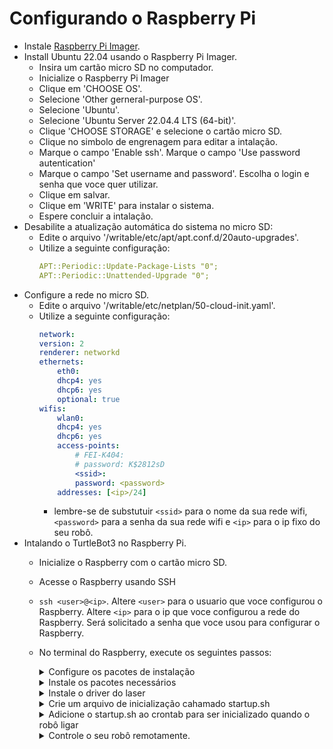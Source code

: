 # Configurando o Raspberry Pi
- Instale [Raspberry Pi Imager](https://www.raspberrypi.com/software/).
- Install Ubuntu 22.04 usando o Raspberry Pi Imager. 
    - Insira um cartão micro SD no computador.
    - Inicialize o Raspberry Pi Imager
    - Clique em 'CHOOSE OS'.
    - Selecione 'Other gerneral-purpose OS'.
    - Selecione 'Ubuntu'.
    - Selecione 'Ubuntu Server 22.04.4 LTS (64-bit)'.
    - Clique 'CHOOSE STORAGE' e selecione o cartão micro SD.
    - Clique no simbolo de engrenagem para editar a intalação.
    - Marque o campo 'Enable ssh'. Marque o campo 'Use password autentication'
    - Marque o campo 'Set username and password'. Escolha o login e senha que voce quer utilizar.
    - Clique em salvar.
    - Clique em 'WRITE' para instalar o sistema.
    - Espere concluir a intalação.
- Desabilite a atualização automática do sistema no micro SD:    
    - Edite o arquivo '/writable/etc/apt/apt.conf.d/20auto-upgrades'.
    - Utilize a seguinte configuração:
        ```yaml
        APT::Periodic::Update-Package-Lists "0";
        APT::Periodic::Unattended-Upgrade "0";
        ```
- Configure a rede no micro SD.
    - Edite o arquivo '/writable/etc/netplan/50-cloud-init.yaml'.
    - Utilize a seguinte configuração:
        ```yaml
        network:
        version: 2
        renderer: networkd
        ethernets:
            eth0:
            dhcp4: yes
            dhcp6: yes
            optional: true
        wifis:
            wlan0:
            dhcp4: yes
            dhcp6: yes
            access-points:
                # FEI-K404:
                # password: K$2812sD
                <ssid>:
                password: <password>
            addresses: [<ip>/24]  

        ```
        - lembre-se de substutuir ```<ssid>``` para o nome da sua rede wifi, ```<password>``` para a senha da sua rede wifi e ```<ip>``` para o ip fixo do seu robô.
- Intalando o TurtleBot3 no Raspberry Pi.
    - Inicialize o Raspberry com o cartão micro SD.
    - Acesse o Raspberry usando SSH
    - ```ssh <user>@<ip>```. Altere ```<user>``` para o usuario que voce configurou o Raspberry. Altere ```<ip>``` para o ip que voce configurou a rede do Raspberry. Será solicitado a senha que voce usou para configurar o Raspberry.
    - No terminal do Raspberry, execute os seguintes passos:

        <details>
        <summary>Configure os pacotes de instalação</summary>
        
        ```bash 
        systemctl mask systemd-networkd-wait-online.service
        sudo systemctl mask sleep.target suspend.target hibernate.target hybrid-sleep.target
        ```

        ```bash 
        sudo apt update
        ```

        ```bash 
        sudo apt install software-properties-common
        sudo add-apt-repository universe -y
        sudo apt update && sudo apt install curl -y
        sudo curl -sSL https://raw.githubusercontent.com/ros/rosdistro/master/ros.key -o /usr/share/keyrings/ros-archive-keyring.gpg
        echo "deb [arch=$(dpkg --print-architecture) signed-by=/usr/share/keyrings/ros-archive-keyring.gpg] http://packages.ros.org/ros2/ubuntu $(. /etc/os-release && echo $UBUNTU_CODENAME) main" | sudo tee /etc/apt/sources.list.d/ros2.list > /dev/null
        ```

        ```bash 
        sudo reboot
        ```
        - No final deste processo a raspberry irá reiniciar.

        </details>

        <details>
        <summary>Instale os pacotes necessários</summary>
        
        ```bash 
        sudo apt install -y libudev-dev
        sudo apt install -y python3-argcomplete 
        sudo apt install -y python3-colcon-common-extensions 
        sudo apt install -y libboost-system-dev build-essential

        sudo apt install -y ros-dev-tools
        sudo apt install -y ros-humble-ros-base

        sudo apt install -y ros-humble-dynamixel-sdk
        sudo apt install -y ros-humble-hls-lfcd-lds-driver

        sudo apt install -y ros-humble-turtlebot3-msgs
        sudo apt install -y ros-humble-turtlebot3-node
        sudo apt install -y ros-humble-turtlebot3-teleop
        sudo apt install -y ros-humble-turtlebot3-bringup
        sudo apt install -y ros-humble-turtlebot3-description
        ```

        ```bash
        source /opt/ros/humble/setup.bash 
        sudo cp `ros2 pkg prefix turtlebot3_bringup`/share/turtlebot3_bringup/script/99-turtlebot3-cdc.rules /etc/udev/rules.d/
        sudo udevadm control --reload-rules
        sudo udevadm trigger
        ```

        </details>

        <details>
        <summary>Instale o driver do laser</summary>

        ```bash 
        mkdir -p ~/turtlebot3_ws/src && cd ~/turtlebot3_ws/src
        git clone -b ros2-devel https://github.com/ROBOTIS-GIT/ld08_driver.git
        cd ~/turtlebot3_ws/
        colcon build
        colcon build
        ```
        </details>

        <details>
        <summary>Crie um arquivo de inicialização cahamado startup.sh</summary>

        ```bash
        #!/bin/bash
        source /opt/ros/humble/setup.bash
        source ~/turtlebot3_ws/install/setup.bash
        export TURTLEBOT3_MODEL=burger
        export LDS_MODEL=LDS-02
        export ROS_DOMAIN_ID=30
        ros2 launch turtlebot3_bringup robot.launch.py        
        ```
 
        - O ROS_DOAMIN_ID precisa ser único para cada robô na rede.
        - O valor padrão é 30. Use outros valores caso você tenha mais robôs na mesma rede.
        
        </details>

        <details>
        <summary>Adicione o startup.sh ao crontab para ser inicializado quando o robô ligar</summary>

        Execute o seguinte comando:
        ```bash
        crontab -e
        ```
 
        Adicione este comando na última linha.
        ```bash
        @reboot bash $HOME/startup.sh > $HOME/log.txt 2>&1        
        ```

        Reinicie o robô e ele estará pronto.
        ```bash
        sudo reboot
        ```
        </details>


        <details>
        <summary>Controle o seu robô remotamente.</summary>

        Execute o seguinte comando:
        ```bash
        export ROS_DOMAIN_ID=30 # alterar este valor dependendo do seu robô
        export TURTLEBOT3_MODEL=burger
        source /opt/ros/humble/setup.bash 
        ros2 run turtlebot3_teleop teleop_keyboard 
        ```
   
       - Siga as instruções no terminal para controlar o robô.
     
